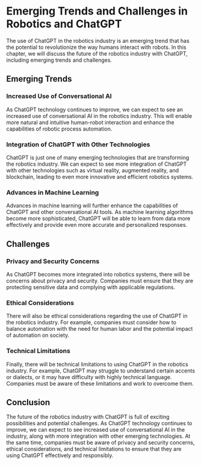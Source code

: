 Emerging Trends and Challenges in Robotics and ChatGPT
===========================================================================================================

The use of ChatGPT in the robotics industry is an emerging trend that has the potential to revolutionize the way humans interact with robots. In this chapter, we will discuss the future of the robotics industry with ChatGPT, including emerging trends and challenges.

Emerging Trends
---------------

### Increased Use of Conversational AI

As ChatGPT technology continues to improve, we can expect to see an increased use of conversational AI in the robotics industry. This will enable more natural and intuitive human-robot interaction and enhance the capabilities of robotic process automation.

### Integration of ChatGPT with Other Technologies

ChatGPT is just one of many emerging technologies that are transforming the robotics industry. We can expect to see more integration of ChatGPT with other technologies such as virtual reality, augmented reality, and blockchain, leading to even more innovative and efficient robotics systems.

### Advances in Machine Learning

Advances in machine learning will further enhance the capabilities of ChatGPT and other conversational AI tools. As machine learning algorithms become more sophisticated, ChatGPT will be able to learn from data more effectively and provide even more accurate and personalized responses.

Challenges
----------

### Privacy and Security Concerns

As ChatGPT becomes more integrated into robotics systems, there will be concerns about privacy and security. Companies must ensure that they are protecting sensitive data and complying with applicable regulations.

### Ethical Considerations

There will also be ethical considerations regarding the use of ChatGPT in the robotics industry. For example, companies must consider how to balance automation with the need for human labor and the potential impact of automation on society.

### Technical Limitations

Finally, there will be technical limitations to using ChatGPT in the robotics industry. For example, ChatGPT may struggle to understand certain accents or dialects, or it may have difficulty with highly technical language. Companies must be aware of these limitations and work to overcome them.

Conclusion
----------

The future of the robotics industry with ChatGPT is full of exciting possibilities and potential challenges. As ChatGPT technology continues to improve, we can expect to see increased use of conversational AI in the industry, along with more integration with other emerging technologies. At the same time, companies must be aware of privacy and security concerns, ethical considerations, and technical limitations to ensure that they are using ChatGPT effectively and responsibly.
